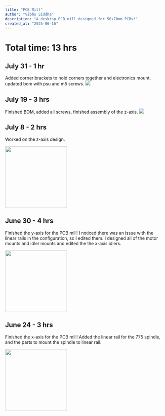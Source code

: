 ```yaml
---
title: "PCB Mill"
author: "Vibhu Siddha"
description: "A desktop PCB mill designed for 50x70mm PCBs!"
created_at: "2025-06-16"
---
```


# Total time: 13 hrs

## July 31 -  1 hr
Added corner brackets to hold corners together and electronics mount, updated bom with psu and m5 screws. 
<img src="https://hc-cdn.hel1.your-objectstorage.com/s/v3/3a1c7f5ecb6e1e36495c240fa7add3fc18123830_image.png">

## July 19 - 3 hrs
Finished BOM, added all screws, finished assembly of the z-axis.
<img src="https://hc-cdn.hel1.your-objectstorage.com/s/v3/6bcbdd5e5d747e1be142ba3283eb916c71123cc5_image.png">

## July 8 - 2 hrs
Worked on the z-axis design.

<img src="https://hc-cdn.hel1.your-objectstorage.com/s/v3/69e0800c3a6c20e5ce28826406818a15307cc604_image.png" width="200">

## June 30 - 4 hrs
Finished the y-axis for the PCB mill! I noticed there was an issue with the linear rails in the configuration, so I edited them. I designed all of the motor mounts and idler mounts and edited the the x-axis idlers.

<img src="https://hc-cdn.hel1.your-objectstorage.com/s/v3/2b5983325285112877321f7b7178a206d7e3101d_image.png" width="200">

## June 24 - 3 hrs
Finished the x-axis for the PCB mill! Added the linear rail for the 775 spindle, and the parts to mount the spindle to linear rail.

<img src="https://hc-cdn.hel1.your-objectstorage.com/s/v3/227486b7c4ec1c13abd2140afbcd30e322466f24_image.png" width="200">
